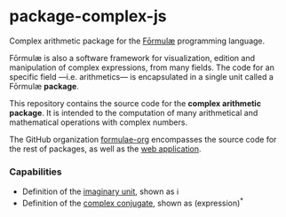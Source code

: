 # package-complex-js

Complex arithmetic package for the [Fōrmulæ](https://formulae.org) programming language.

Fōrmulæ is also a software framework for visualization, edition and manipulation of complex expressions, from many fields. The code for an specific field —i.e. arithmetics— is encapsulated in a single unit called a Fōrmulæ **package**.

This repository contains the source code for the **complex arithmetic package**. It is intended to the computation of many arithmetical and mathematical operations with complex numbers.

The GitHub organization [formulae-org](https://github.com/formulae-org) encompasses the source code for the rest of packages, as well as the [web application](https://github.com/formulae-org/formulae-js).

<!--
Take a look at this [tutorial](https://formulae.org/?script=tutorials/Complex) to know the capabilities of the Fōrmulæ arithmetic package.
-->

### Capabilities ###

* Definition of the [imaginary unit](https://en.wikipedia.org/wiki/Imaginary_unit), shown as ℹ
* Definition of the [complex conjugate](https://en.wikipedia.org/wiki/Complex_conjugate), shown as (expression)<sup>*</sup>
